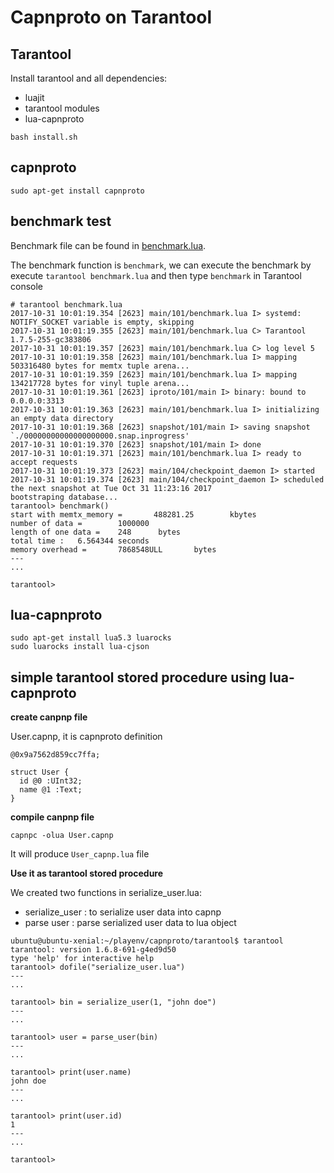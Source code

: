 # Capnproto on Tarantool

## Tarantool

Install tarantool and all dependencies:
- luajit
- tarantool modules
- lua-capnproto

```
bash install.sh
```

## capnproto

```
sudo apt-get install capnproto
```

## benchmark test

Benchmark file can be found in [benchmark.lua](./benchmark.lua).

The benchmark function is `benchmark`, we can execute the benchmark by
execute `tarantool benchmark.lua` and then type `benchmark` in Tarantool console

```
# tarantool benchmark.lua 
2017-10-31 10:01:19.354 [2623] main/101/benchmark.lua I> systemd: NOTIFY_SOCKET variable is empty, skipping
2017-10-31 10:01:19.355 [2623] main/101/benchmark.lua C> Tarantool 1.7.5-255-gc383806
2017-10-31 10:01:19.357 [2623] main/101/benchmark.lua C> log level 5
2017-10-31 10:01:19.358 [2623] main/101/benchmark.lua I> mapping 503316480 bytes for memtx tuple arena...
2017-10-31 10:01:19.359 [2623] main/101/benchmark.lua I> mapping 134217728 bytes for vinyl tuple arena...
2017-10-31 10:01:19.361 [2623] iproto/101/main I> binary: bound to 0.0.0.0:3313
2017-10-31 10:01:19.363 [2623] main/101/benchmark.lua I> initializing an empty data directory
2017-10-31 10:01:19.368 [2623] snapshot/101/main I> saving snapshot `./00000000000000000000.snap.inprogress'
2017-10-31 10:01:19.370 [2623] snapshot/101/main I> done
2017-10-31 10:01:19.371 [2623] main/101/benchmark.lua I> ready to accept requests
2017-10-31 10:01:19.373 [2623] main/104/checkpoint_daemon I> started
2017-10-31 10:01:19.374 [2623] main/104/checkpoint_daemon I> scheduled the next snapshot at Tue Oct 31 11:23:16 2017
bootstraping database...
tarantool> benchmark()
start with memtx_memory =       488281.25        kbytes
number of data =        1000000
length of one data =    248      bytes
total time :   6.564344 seconds
memory overhead =       7868548ULL       bytes
---
...

tarantool> 
```

## lua-capnproto

```
sudo apt-get install lua5.3 luarocks
sudo luarocks install lua-cjson
```

## simple tarantool stored procedure using lua-capnproto

**create canpnp file**

User.capnp, it is capnproto definition
```
@0x9a7562d859cc7ffa;

struct User {
  id @0 :UInt32;
  name @1 :Text;
}
```

**compile canpnp file**

```
capnpc -olua User.capnp
```

It will produce `User_capnp.lua` file

**Use it as tarantool stored procedure**

We created two functions in serialize_user.lua:

- serialize_user : to serialize user data into capnp
- parse user : parse serialized user data to lua object

```
ubuntu@ubuntu-xenial:~/playenv/capnproto/tarantool$ tarantool
tarantool: version 1.6.8-691-g4ed9d50
type 'help' for interactive help
tarantool> dofile("serialize_user.lua")
---
...

tarantool> bin = serialize_user(1, "john doe")
---
...

tarantool> user = parse_user(bin)
---
...

tarantool> print(user.name)
john doe
---
...

tarantool> print(user.id)
1
---
...

tarantool> 
```
